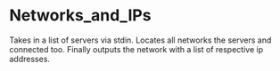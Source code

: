 # Networks_and_IPs
Takes in a list of servers via stdin. Locates all networks the servers and connected too. Finally outputs the network with a list of respective ip addresses.
